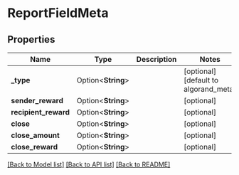 # ReportFieldMeta

## Properties

Name | Type | Description | Notes
------------ | ------------- | ------------- | -------------
**_type** | Option<**String**> |  | [optional][default to algorand_meta]
**sender_reward** | Option<**String**> |  | [optional]
**recipient_reward** | Option<**String**> |  | [optional]
**close** | Option<**String**> |  | [optional]
**close_amount** | Option<**String**> |  | [optional]
**close_reward** | Option<**String**> |  | [optional]

[[Back to Model list]](../README.md#documentation-for-models) [[Back to API list]](../README.md#documentation-for-api-endpoints) [[Back to README]](../README.md)


